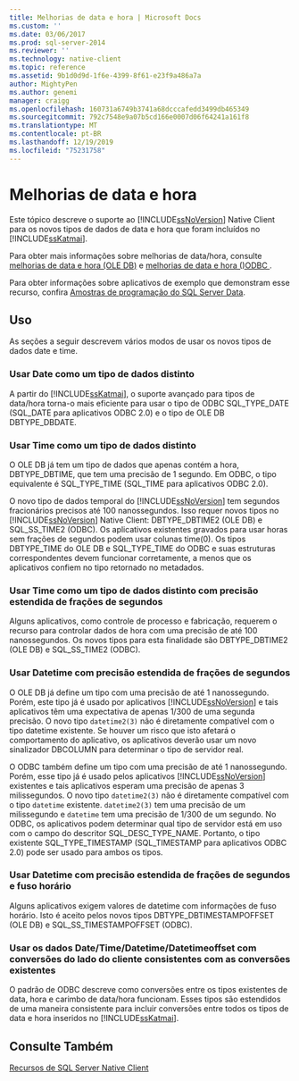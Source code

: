 ```yaml
---
title: Melhorias de data e hora | Microsoft Docs
ms.custom: ''
ms.date: 03/06/2017
ms.prod: sql-server-2014
ms.reviewer: ''
ms.technology: native-client
ms.topic: reference
ms.assetid: 9b1d0d9d-1f6e-4399-8f61-e23f9a486a7a
author: MightyPen
ms.author: genemi
manager: craigg
ms.openlocfilehash: 160731a6749b3741a68dcccafedd3499db465349
ms.sourcegitcommit: 792c7548e9a07b5cd166e0007d06f64241a161f8
ms.translationtype: MT
ms.contentlocale: pt-BR
ms.lasthandoff: 12/19/2019
ms.locfileid: "75231758"
---
```

# <a name="date-and-time-improvements"></a>Melhorias de data e hora
  Este tópico descreve o suporte ao [!INCLUDE[ssNoVersion](../../../includes/ssnoversion-md.md)] Native Client para os novos tipos de dados de data e hora que foram incluídos no [!INCLUDE[ssKatmai](../../../includes/sskatmai-md.md)].  
  
 Para obter mais informações sobre melhorias de data/hora, consulte [melhorias de data e hora &#40;OLE DB&#41;](../../native-client-ole-db-date-time/date-and-time-improvements-ole-db.md) e [melhorias de data e hora &#40;&#41;ODBC ](../../native-client-odbc-date-time/date-and-time-improvements-odbc.md).  
  
 Para obter informações sobre aplicativos de exemplo que demonstram esse recurso, confira [Amostras de programação do SQL Server Data](https://msftdpprodsamples.codeplex.com/).  
  
## <a name="usage"></a>Uso  
 As seções a seguir descrevem vários modos de usar os novos tipos de dados date e time.  
  
### <a name="use-date-as-a-distinct-data-type"></a>Usar Date como um tipo de dados distinto  
 A partir do [!INCLUDE[ssKatmai](../../../includes/sskatmai-md.md)], o suporte avançado para tipos de data/hora torna-o mais eficiente para usar o tipo de ODBC SQL_TYPE_DATE (SQL_DATE para aplicativos ODBC 2.0) e o tipo de OLE DB DBTYPE_DBDATE.  
  
### <a name="use-time-as-a-distinct-data-type"></a>Usar Time como um tipo de dados distinto  
 O OLE DB já tem um tipo de dados que apenas contém a hora, DBTYPE_DBTIME, que tem uma precisão de 1 segundo. Em ODBC, o tipo equivalente é SQL_TYPE_TIME (SQL_TIME para aplicativos ODBC 2.0).  
  
 O novo tipo de dados temporal do [!INCLUDE[ssNoVersion](../../../includes/ssnoversion-md.md)] tem segundos fracionários precisos até 100 nanossegundos. Isso requer novos tipos no [!INCLUDE[ssNoVersion](../../../includes/ssnoversion-md.md)] Native Client: DBTYPE_DBTIME2 (OLE DB) e SQL_SS_TIME2 (ODBC). Os aplicativos existentes gravados para usar horas sem frações de segundos podem usar colunas time(0). Os tipos DBTYPE_TIME do OLE DB e SQL_TYPE_TIME do ODBC e suas estruturas correspondentes devem funcionar corretamente, a menos que os aplicativos confiem no tipo retornado no metadados.  
  
### <a name="use-time-as-a-distinct-data-type-with-extended-fractional-seconds-precision"></a>Usar Time como um tipo de dados distinto com precisão estendida de frações de segundos  
 Alguns aplicativos, como controle de processo e fabricação, requerem o recurso para controlar dados de hora com uma precisão de até 100 nanossegundos. Os novos tipos para esta finalidade são DBTYPE_DBTIME2 (OLE DB) e SQL_SS_TIME2 (ODBC).  
  
### <a name="use-datetime-with-extended-fractional-seconds-precision"></a>Usar Datetime com precisão estendida de frações de segundos  
 O OLE DB já define um tipo com uma precisão de até 1 nanossegundo. Porém, este tipo já é usado por aplicativos [!INCLUDE[ssNoVersion](../../../includes/ssnoversion-md.md)] e tais aplicativos têm uma expectativa de apenas 1/300 de uma segunda precisão. O novo tipo `datetime2(3)` não é diretamente compatível com o tipo datetime existente. Se houver um risco que isto afetará o comportamento do aplicativo, os aplicativos deverão usar um novo sinalizador DBCOLUMN para determinar o tipo de servidor real.  
  
 O ODBC também define um tipo com uma precisão de até 1 nanossegundo. Porém, esse tipo já é usado pelos aplicativos [!INCLUDE[ssNoVersion](../../../includes/ssnoversion-md.md)] existentes e tais aplicativos esperam uma precisão de apenas 3 milissegundos. O novo tipo `datetime2(3)` não é diretamente compatível com o tipo `datetime` existente. 
  `datetime2(3)` tem uma precisão de um milissegundo e `datetime` tem uma precisão de 1/300 de um segundo. No ODBC, os aplicativos podem determinar qual tipo de servidor está em uso com o campo do descritor SQL_DESC_TYPE_NAME. Portanto, o tipo existente SQL_TYPE_TIMESTAMP (SQL_TIMESTAMP para aplicativos ODBC 2.0) pode ser usado para ambos os tipos.  
  
### <a name="use-datetime-with-extended-fractional-seconds-precision-and-timezone"></a>Usar Datetime com precisão estendida de frações de segundos e fuso horário  
 Alguns aplicativos exigem valores de datetime com informações de fuso horário. Isto é aceito pelos novos tipos DBTYPE_DBTIMESTAMPOFFSET (OLE DB) e SQL_SS_TIMESTAMPOFFSET (ODBC).  
  
### <a name="use-datetimedatetimedatetimeoffset-data-with-client-side-conversions-consistent-with-existing-conversions"></a>Usar os dados Date/Time/Datetime/Datetimeoffset com conversões do lado do cliente consistentes com as conversões existentes  
 O padrão de ODBC descreve como conversões entre os tipos existentes de data, hora e carimbo de data/hora funcionam. Esses tipos são estendidos de uma maneira consistente para incluir conversões entre todos os tipos de data e hora inseridos no [!INCLUDE[ssKatmai](../../../includes/sskatmai-md.md)].  
  
## <a name="see-also"></a>Consulte Também  
 [Recursos de SQL Server Native Client](sql-server-native-client-features.md)  
  
